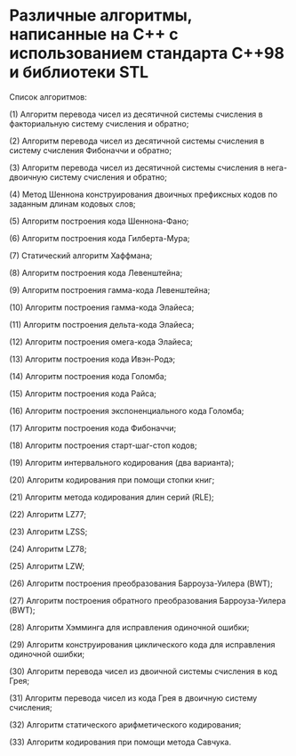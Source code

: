 # Различные алгоритмы, написанные на С++ с использованием стандарта С++98 и библиотеки STL
Список алгоритмов:

(1) Алгоритм перевода чисел из десятичной системы счисления в факториальную систему счисления и обратно;

(2) Алгоритм перевода чисел из десятичной системы счисления в систему счисления Фибоначчи и обратно;

(3) Алгоритм перевода чисел из десятичной системы счисления в нега-двоичную систему счисления и обратно;

(4) Метод Шеннона конструирования двоичных префиксных  кодов  по заданным длинам кодовых слов;

(5) Алгоритм построения кода Шеннона-Фано;

(6) Алгоритм построения кода Гилберта-Мура;

(7) Статический алгоритм Хаффмана;

(8) Алгоритм построения кода Левенштейна;

(9) Алгоритм построения гамма-кода Левенштейна;

(10) Алгоритм построения гамма-кода Элайеса;

(11) Алгоритм построения дельта-кода Элайеса;

(12) Алгоритм построения омега-кода Элайеса;

(13) Алгоритм построения кода Ивэн-Родэ;

(14) Алгоритм построения кода Голомба;

(15) Алгоритм построения кода Райса;

(16) Алгоритм построения экспоненциального кода Голомба;

(17) Алгоритм построения кода Фибоначчи;

(18) Алгоритм построения старт-шаг-стоп кодов;

(19) Алгоритм интервального кодирования (два варианта);

(20) Алгоритм кодирования при помощи стопки книг;

(21) Алгоритм метода кодирования длин серий (RLE);

(22) Алгоритм LZ77;

(23) Алгоритм LZSS;

(24) Алгоритм LZ78;

(25) Алгоритм LZW;

(26) Алгоритм построения преобразования Барроуза-Уилера (BWT);

(27) Алгоритм  построения обратного преобразования Барроуза-Уилера (BWT);

(28) Алгоритм Хэмминга для исправления одиночной ошибки;

(29) Алгоритм конструирования циклического кода для исправления одиночной ошибки;

(30) Алгоритм  перевода  чисел из двоичной системы  счисления в код Грея;

(31) Алгоритм  перевода  чисел из кода Грея в двоичную  систему счисления;

(32) Алгоритм статического арифметического кодирования;

(33) Алгоритм кодирования при помощи метода Савчука.
 
